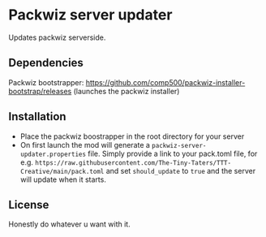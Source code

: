 # Packwiz server updater

Updates packwiz serverside.

## Dependencies

Packwiz bootstrapper: https://github.com/comp500/packwiz-installer-bootstrap/releases (launches the packwiz installer)

## Installation

- Place the packwiz boostrapper in the root directory for your server
- On first launch the mod will generate a `packwiz-server-updater.properties` file. Simply provide a link to your pack.toml file, for e.g. `https://raw.githubusercontent.com/The-Tiny-Taters/TTT-Creative/main/pack.toml` and set `should_update` to `true` and the server will update when it starts.

## License

Honestly do whatever u want with it.

